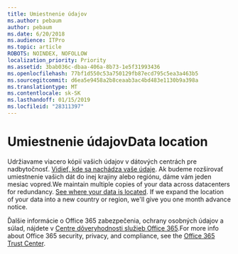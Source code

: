 ```yaml
---
title: Umiestnenie údajov
ms.author: pebaum
author: pebaum
ms.date: 6/20/2018
ms.audience: ITPro
ms.topic: article
ROBOTS: NOINDEX, NOFOLLOW
localization_priority: Priority
ms.assetid: 3bab036c-dbaa-406a-8b73-1e5f31993436
ms.openlocfilehash: 77bf1d550c53a750129fb87ecd795c5ea3a463b5
ms.sourcegitcommit: d6ea5e9458a2b8ceaab3ac4bd483e1130b9a398a
ms.translationtype: MT
ms.contentlocale: sk-SK
ms.lasthandoff: 01/15/2019
ms.locfileid: "28311397"
---
```

# <a name="data-location"></a><span data-ttu-id="88582-102">Umiestnenie údajov</span><span class="sxs-lookup"><span data-stu-id="88582-102">Data location</span></span>

<span data-ttu-id="88582-p101">Udržiavame viacero kópií vašich údajov v dátových centrách pre nadbytočnosť. [Vidieť, kde sa nachádza vaše údaje](https://office.com/datamaps). Ak budeme rozširovať umiestnenie vašich dát do inej krajiny alebo regiónu, dáme vám jeden mesiac vopred.</span><span class="sxs-lookup"><span data-stu-id="88582-p101">We maintain multiple copies of your data across datacenters for redundancy. [See where your data is located](https://office.com/datamaps). If we expand the location of your data into a new country or region, we'll give you one month advance notice.</span></span>
  
<span data-ttu-id="88582-106">Ďalšie informácie o Office 365 zabezpečenia, ochrany osobných údajov a súlad, nájdete v [Centre dôveryhodnosti služieb Office 365](https://products.office.com/business/office-365-trust-center-welcome).</span><span class="sxs-lookup"><span data-stu-id="88582-106">For more info about Office 365 security, privacy, and compliance, see the [Office 365 Trust Center](https://products.office.com/business/office-365-trust-center-welcome).</span></span> 
  

